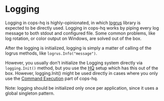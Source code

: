 # Logging

Logging in cops-hq is highly-opinionated, in which [logrus](https://github.com/sirupsen/logrus) library is expected to be directly used. Logging in cops-hq 
works by piping every log message to both stdout and configured file. Some common problems, like log rotation, or color
output on Windows, are solved out of the box. 

After the logging is initialized, logging is simply a matter of calling of the logrus methods, like `logrus.Info("message")`.

However, you usually don't initialize the Logging system directly via `logging.Init()` method, but you use the [HQ](03-hq.md) 
setup which has this out of the box. However, logging.Init() might be used directly in cases where you only use the
[Command Execution](02-command-execution.md) part of cops-hq. 

Note: logging should be initialized only once per application, since it uses a global singleton pattern. 